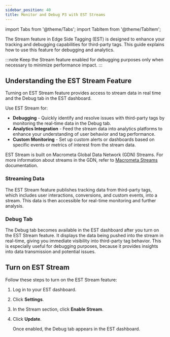 ```yaml
---
sidebar_position: 40
title: Monitor and Debug P3 with EST Streams
---
```

import Tabs from '@theme/Tabs';
import TabItem from '@theme/TabItem';

The Stream feature in Edge Side Tagging (EST) is designed to enhance your tracking and debugging capabilities for third-party tags. This guide explains how to use this feature for debugging and analytics.

:::note
Keep the Stream feature enabled for debugging purposes only when necessary to minimize performance impact.
:::

## Understanding the EST Stream Feature

Turning on EST Stream feature provides access to stream data in real time and the Debug tab in the EST dashboard.

Use EST Stream for:

- **Debugging** - Quickly identify and resolve issues with third-party tags by monitoring the real-time data in the Debug tab.
- **Analytics Integration** - Feed the stream data into analytics platforms to enhance your understanding of user behavior and tag performance.
- **Custom Monitoring** - Set up custom alerts or dashboards based on specific events or metrics of interest from the stream data.

EST Stream is built on Macrometa Global Data Network (GDN) Streams. For more information about streams in the GDN, refer to [Macrometa Streams](../../streams/) documentation.

### Streaming Data

The EST Stream feature publishes tracking data from third-party tags, which includes user interactions, conversions, and custom events, into a stream. This data is then accessible for real-time monitoring and further analysis.

### Debug Tab

The Debug tab becomes available in the EST dashboard after you turn on the EST Stream feature. It displays the data being pushed into the stream in real-time, giving you immediate visibility into third-party tag behavior. This is especially useful for debugging purposes, because it provides insights into data transmission and potential issues.

## Turn on EST Stream

Follow these steps to turn on the EST Stream feature:

1. Log in to your EST dashboard.
2. Click **Settings**.
3. In the Stream section, click **Enable Stream**.
4. Click **Update**.

   Once enabled, the Debug tab appears in the EST dashboard.
